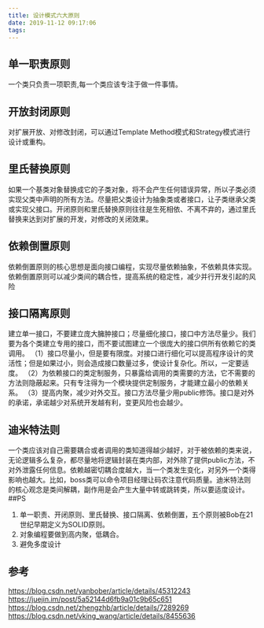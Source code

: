 ```yaml
---
title: 设计模式六大原则
date: 2019-11-12 09:17:06
tags:
---
```

<!-- toc -->

## 单一职责原则
一个类只负责一项职责,每一个类应该专注于做一件事情。
## 开放封闭原则
对扩展开放、对修改封闭，可以通过Template Method模式和Strategy模式进行设计或重构。
## 里氏替换原则
如果一个基类对象替换成它的子类对象，将不会产生任何错误异常，所以子类必须实现父类中声明的所有方法。尽量把父类设计为抽象类或者接口，让子类继承父类或实现父接口。开闭原则和里氏替换原则往往是生死相依、不离不弃的，通过里氏替换来达到对扩展的开发，对修改的关闭效果。
## 依赖倒置原则
依赖倒置原则的核心思想是面向接口编程，实现尽量依赖抽象，不依赖具体实现。依赖倒置原则可以减少类间的耦合性，提高系统的稳定性，减少并行开发引起的风险
## 接口隔离原则
建立单一接口，不要建立庞大臃肿接口；尽量细化接口，接口中方法尽量少。我们要为各个类建立专用的接口，而不要试图建立一个很庞大的接口供所有依赖它的类调用。
（1）接口尽量小，但是要有限度。对接口进行细化可以提高程序设计的灵活性；但是如果过小，则会造成接口数量过多，使设计复杂化。所以，一定要适度。
（2）为依赖接口的类定制服务，只暴露给调用的类需要的方法，它不需要的方法则隐蔽起来。只有专注得为一个模块提供定制服务，才能建立最小的依赖关系。
（3）提高内聚，减少对外交互。接口方法尽量少用public修饰。接口是对外的承诺，承诺越少对系统开发越有利，变更风险也会越少。
## 迪米特法则
一个类应该对自己需要耦合或者调用的类知道得越少越好，对于被依赖的类来说，无论逻辑多么复杂，都尽量地将逻辑封装在类内部，对外除了提供public方法，不对外泄露任何信息。依赖越密切耦合度越大，当一个类发生变化，对另外一个类得影响也越大。比如，boss类可以命令项目经理让码农注意代码质量。迪米特法则的核心观念是类间解耦，副作用是会产生大量中转或跳转类，所以要适度设计。
##PS
1. 单一职责、开闭原则、里氏替换、接口隔离、依赖倒置，五个原则被Bob在21世纪早期定义为SOLID原则。
2. 对象编程要做到高内聚，低耦合。
3. 避免多度设计
   
## 参考
https://blog.csdn.net/yanbober/article/details/45312243
https://juejin.im/post/5a52144d6fb9a01c9b65c651
https://blog.csdn.net/zhengzhb/article/details/7289269
https://blog.csdn.net/vking_wang/article/details/8455636